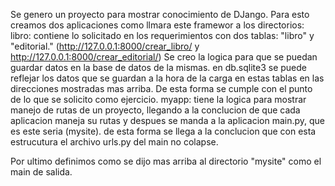 Se genero un proyecto para mostrar conocimiento de DJango.
Para esto creamos dos aplicaciones como llmara este framewor a los directorios:
libro:
    contiene lo solicitado en los requerimientos con dos tablas: "libro" y "editorial." (http://127.0.0.1:8000/crear_libro/ y http://127.0.0.1:8000/crear_editorial/)
    Se creo la logica para que se puedan guardar datos en la base de datos de la mismas.
    en db.sqlite3 se puede reflejar los datos que se guardan a la hora de la carga en estas tablas en las direcciones mostradas mas arriba.
    De esta forma se cumple con el punto de lo que se solicito como ejercicio.
myapp: 
    tiene la logica para mostrar manejo de rutas de un proyecto, llegando a la conclucion de que cada aplicacion maneja su rutas y despues se manda a la aplicacion main.py, que es este seria (mysite).
    de esta forma se llega a la conclucion que con esta estrucutura el archivo urls.py del main no colapse.

Por ultimo definimos como se dijo mas arriba al directorio "mysite" como el main de salida.